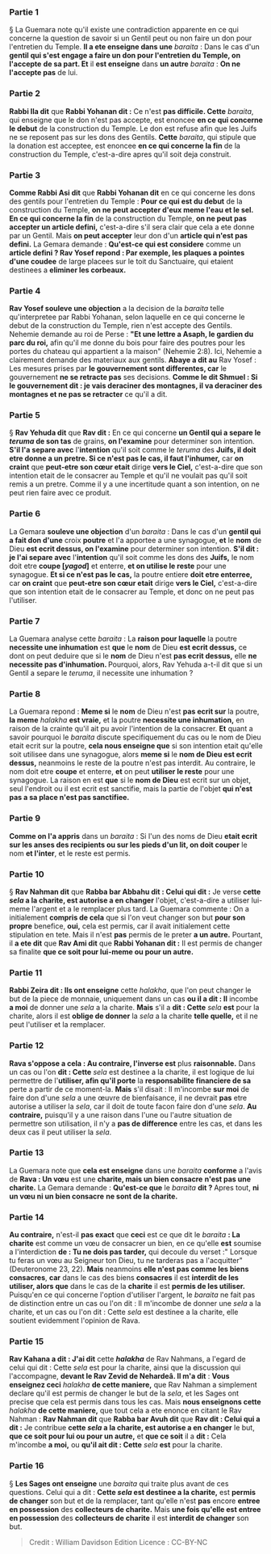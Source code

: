 
### Partie 1
§ La Guemara note qu'il existe une contradiction apparente en ce qui concerne la question de savoir si un Gentil peut ou non faire un don pour l'entretien du Temple. <b>Il a ete enseigne dans une</b> <i>baraita</i> : Dans le cas d'un <b>gentil qui s'est engage a faire un don pour l'entretien du Temple, on l'accepte</b> <b>de sa part. Et</b> il <b>est enseigne</b> dans <b>un autre</b> <i>baraita</i> : <b>On ne l'accepte pas</b> de lui.

### Partie 2
<b>Rabbi Ila dit</b> que <b>Rabbi Yohanan dit :</b> Ce n'est <b>pas difficile. Cette</b> <i>baraita</i>, qui enseigne que le don n'est pas accepte, est enoncee <b>en ce qui concerne le debut</b> de la construction du Temple. Le don est refuse afin que les Juifs ne se reposent pas sur les dons des Gentils. <b>Cette</b> <i>baraita</i>, qui stipule que la donation est acceptee, est enoncee <b>en ce qui concerne la fin</b> de la construction du Temple, c'est-a-dire apres qu'il soit deja construit.

### Partie 3
<b>Comme Rabbi Asi dit</b> que <b>Rabbi Yohanan dit</b> en ce qui concerne les dons des gentils pour l'entretien du Temple : <b>Pour ce qui est du debut</b> de la construction du Temple, <b>on ne peut accepter d'eux meme l'eau et le sel. En ce qui concerne la fin</b> de la construction du Temple, <b>on ne peut pas accepter un article defini,</b> c'est-a-dire s'il sera clair que cela a ete donne par un Gentil. Mais <b>on peut accepter</b> leur don d'un <b>article qui n'est pas defini.</b> La Gemara demande : <b>Qu'est-ce qui est considere</b> comme un <b>article defini ? Rav Yosef repond : Par exemple, les plaques a pointes d'une coudee</b> de large placees sur le toit du Sanctuaire, qui etaient destinees a <b>eliminer les corbeaux.</b>

### Partie 4
<b>Rav Yosef souleve une objection</b> a la decision de la <i>baraita</i> telle qu'interpretee par Rabbi Yohanan, selon laquelle en ce qui concerne le debut de la construction du Temple, rien n'est accepte des Gentils. Nehemie demande au roi de Perse : <b>"Et une lettre a Asaph, le gardien du parc du roi,</b> afin qu'il me donne du bois pour faire des poutres pour les portes du chateau qui appartient a la maison" (Nehemie 2:8). Ici, Nehemie a clairement demande des materiaux aux gentils. <b>Abaye a dit au</b> Rav Yosef : Les mesures prises par <b>le gouvernement sont differentes, car</b> le gouvernement <b>ne se retracte pas</b> ses decisions. <b>Comme le dit Shmuel : Si le gouvernement dit : je vais deraciner des montagnes, il va deraciner des montagnes et ne pas se retracter</b> ce qu'il a dit.

### Partie 5
§ <b>Rav Yehuda dit</b> que <b>Rav dit :</b> En ce qui concerne <b>un Gentil qui a separe le <i>teruma</i> de son tas</b> de grains, <b>on l'examine</b> pour determiner son intention. <b>S'il l'a separe avec</b> l'<b>intention</b> qu'il soit comme le <i>teruma</i> des <b>Juifs, il doit etre donne a un pretre. Si ce n'est pas le cas, il faut l'inhumer,</b> car <b>on craint</b> que <b>peut-etre son cœur etait</b> dirige <b>vers le Ciel,</b> c'est-a-dire que son intention etait de le consacrer au Temple et qu'il ne voulait pas qu'il soit remis a un pretre. Comme il y a une incertitude quant a son intention, on ne peut rien faire avec ce produit.

### Partie 6
La Gemara <b>souleve une objection</b> d'un <i>baraita</i> : Dans le cas d'un <b>gentil qui a fait don d'une</b> croix <b>poutre</b> et l'a apportee a une synagogue, <b>et</b> le <b>nom</b> de Dieu <b>est ecrit dessus, on l'examine</b> pour determiner son intention. <b>S'il dit : je l'ai separe avec</b> l'<b>intention</b> qu'il soit comme les dons des <b>Juifs,</b> le nom doit etre <b>coupe [<i>yagod</i>]</b> et enterre, <b>et on utilise le reste</b> pour une synagogue. <b>Et si ce n'est pas le cas,</b> la poutre entiere <b>doit etre enterree,</b> car <b>on craint</b> que <b>peut-etre son cœur etait</b> dirige <b>vers le Ciel,</b> c'est-a-dire que son intention etait de le consacrer au Temple, et donc on ne peut pas l'utiliser.

### Partie 7
La Guemara analyse cette <i>baraita</i> : La <b>raison pour laquelle</b> la poutre <b>necessite une inhumation</b> est <b>que</b> le <b>nom</b> de Dieu <b>est ecrit dessus,</b> ce dont on peut deduire que si le <b>nom</b> de Dieu n'est <b>pas ecrit dessus,</b> elle <b>ne necessite pas d'inhumation. </b> Pourquoi, alors, Rav Yehuda a-t-il dit que si un Gentil a separe le <i>teruma</i>, il necessite une inhumation ?

### Partie 8
La Guemara repond : <b>Meme si</b> le <b>nom</b> de Dieu n'est <b>pas ecrit sur</b> la poutre, <b>la meme</b> <i>halakha</i> <b>est vraie,</b> et la poutre <b>necessite une inhumation,</b> en raison de la crainte qu'il ait pu avoir l'intention de la consacrer. <b>Et</b> quant a savoir pourquoi le <i>baraita</i> discute specifiquement du cas ou le nom de Dieu etait ecrit sur la poutre, <b>cela nous enseigne que</b> si son intention etait qu'elle soit utilisee dans une synagogue, alors <b>meme si</b> le <b>nom de Dieu est ecrit dessus,</b> neanmoins le reste de la poutre n'est pas interdit. Au contraire, le nom doit etre <b>coupe</b> et enterre, <b>et</b> on peut <b>utiliser le reste</b> pour une synagogue. La raison en est <b>que</b> si le <b>nom de Dieu</b> est ecrit sur un objet, seul l'endroit ou il est ecrit est sanctifie, mais la partie de l'objet <b>qui n'est pas a sa place n'est pas sanctifiee.</b>

### Partie 9
<b>Comme on l'a appris</b> dans un <i>baraita</i> : Si l'un des noms de Dieu <b>etait ecrit sur les anses des recipients ou sur les pieds d'un lit, on doit couper</b> le nom <b>et l'inter</b>, et le reste est permis.

### Partie 10
§ <b>Rav Nahman dit</b> que <b>Rabba bar Abbahu dit : Celui qui dit :</b> Je verse <b>cette <i>sela</i> a la charite, est autorise a en changer</b> l'objet, c'est-a-dire a utiliser lui-meme l'argent et a le remplacer plus tard. La Guemara commente : On a initialement <b>compris de cela</b> que si l'on veut changer son but <b>pour son propre</b> benefice, <b>oui,</b> cela est permis, car il avait initialement cette stipulation en tete. Mais il n'est <b>pas</b> permis de le preter <b>a un autre.</b> Pourtant, il <b>a ete dit</b> que <b>Rav Ami dit</b> que <b>Rabbi Yohanan dit :</b> Il est permis de changer sa finalite <b>que ce soit pour lui-meme ou pour un autre.</b>

### Partie 11
<b>Rabbi Zeira dit : Ils ont enseigne</b> cette <i>halakha</i>, que l'on peut changer le but de la piece de monnaie, uniquement dans un cas <b>ou il a dit : Il</b> incombe <b>a moi</b> de donner une <i>sela</i> a la charite. <b>Mais</b> s'il a <b>dit : Cette</b> <i>sela</i> <b>est</b> pour la charite, alors il est <b>oblige de donner</b> la <i>sela</i> a la charite <b>telle quelle,</b> et il ne peut l'utiliser et la remplacer.

### Partie 12
<b>Rava s'oppose a cela : Au contraire, l'inverse est</b> plus <b>raisonnable.</b> Dans un cas ou l'on <b>dit : Cette</b> <i>sela</i> est destinee a la charite, il est logique de lui permettre de l'<b>utiliser, afin qu'il porte</b> la <b>responsabilite financiere de sa</b> perte a partir de ce moment-la. <b>Mais</b> s'il disait : Il m'incombe <b>sur moi</b> de faire don d'une <i>sela</i> a une œuvre de bienfaisance, il ne devrait <b>pas</b> etre autorise a utiliser la <i>sela</i>, car il doit de toute facon faire don d'une <i>sela</i>. <b>Au contraire,</b> puisqu'il y a une raison dans l'une ou l'autre situation de permettre son utilisation, il n'y a <b>pas de difference</b> entre les cas, et dans les deux cas il peut utiliser la <i>sela</i>.

### Partie 13
La Guemara note que <b>cela est enseigne</b> dans une <i>baraita</i> <b>conforme</b> a l'avis de <b>Rava : Un vœu</b> est une <b>charite, mais un bien consacre</b> <b>n'est pas une charite.</b> La Gemara demande : <b>Qu'est-ce que</b> le <i>baraita</i> <b>dit ? </b> Apres tout, <b>ni un vœu ni un bien consacre</b> <b>ne sont de la charite.</b>

### Partie 14
<b>Au contraire,</b> n'est-il <b>pas exact</b> que <b>ceci</b> est ce que dit le <i>baraita</i> <b> : La charite</b> est comme un vœu de consacrer un bien, en ce qu'elle <b>est</b> soumise a l'interdiction <b>de : Tu ne dois pas tarder,</b> qui decoule du verset :" Lorsque tu feras un vœu au Seigneur ton Dieu, tu ne tarderas pas a l'acquitter" (Deuteronome 23, 22). <b>Mais</b> neanmoins <b>elle n'est pas comme les biens consacres</b>, <b>car</b> dans le cas des biens <b>consacres</b> il est <b>interdit de les utiliser, alors que</b> dans le cas de la <b>charite</b> il est <b>permis de les utiliser. </b> Puisqu'en ce qui concerne l'option d'utiliser l'argent, le <i>baraita</i> ne fait pas de distinction entre un cas ou l'on dit : Il m'incombe de donner une <i>sela</i> a la charite, et un cas ou l'on dit : Cette <i>sela</i> est destinee a la charite, elle soutient evidemment l'opinion de Rava.

### Partie 15
<b>Rav Kahana a dit : J'ai dit</b> cette <b><i>halakha</i></b> de Rav Nahmans, a l'egard de celui qui dit : Cette <i>sela</i> est pour la charite, ainsi que la discussion qui l'accompagne, <b>devant le Rav Zevid de Nehardeâ. Il m'a dit</b> : <b>Vous enseignez ceci</b> <i>halakha</i> <b>de cette maniere,</b> que Rav Nahman a simplement declare qu'il est permis de changer le but de la <i>sela</i>, et les Sages ont precise que cela est permis dans tous les cas. Mais <b>nous enseignons cette</b> <i>halakha</i> <b>de cette maniere,</b> que tout cela a ete enonce en citant le Rav Nahman : <b>Rav Nahman dit</b> que <b>Rabba bar Avuh dit</b> que <b>Rav dit : Celui qui a dit :</b> Je contribue <b>cette <i>sela</i> a la charite, est autorise a en changer</b> le but, <b>que ce soit pour lui ou pour un autre,</b> et <b>que ce soit</b> il a <b>dit :</b> Cela m'incombe <b>a moi,</b> ou <b>qu'il ait dit : Cette</b> <i>sela</i> <b>est</b> pour la charite.

### Partie 16
§ <b>Les Sages ont enseigne</b> une <i>baraita</i> qui traite plus avant de ces questions. Celui qui a dit : <b>Cette <i>sela</i> est destinee a la charite,</b> est <b>permis de changer</b> son but et de la remplacer, tant qu'elle n'est <b>pas</b> encore <b>entree en possession</b> des <b>collecteurs de charite.</b> Mais <b>une fois qu'elle est entree en possession</b> des <b>collecteurs de charite</b> il est <b>interdit de changer</b> son but.

>Credit : William Davidson Edition
>Licence : CC-BY-NC